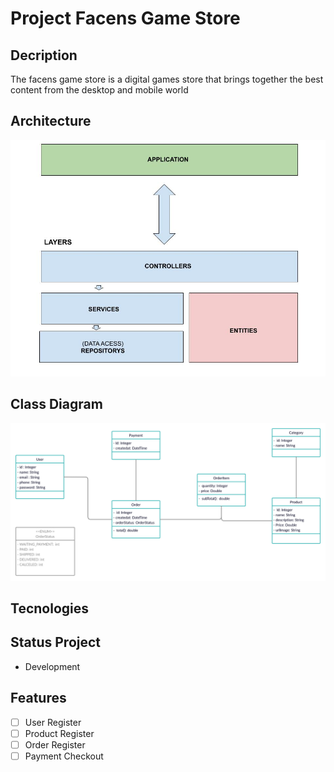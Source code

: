 # Project Facens Game Store

## Decription

The facens game store is a digital games store that brings together the best content from the desktop and mobile world

## Architecture

![](docs/architecture.jpg)

## Class Diagram
![](docs/diagram.jpg)

## Tecnologies

## Status Project

- Development

## Features
- [ ] User Register
- [ ] Product Register
- [ ] Order Register
- [ ] Payment Checkout